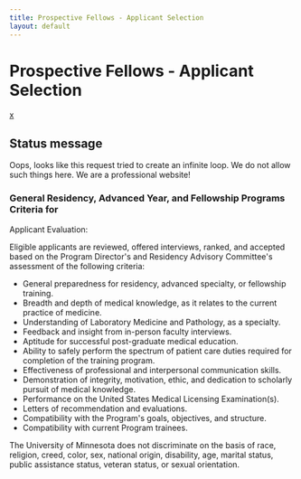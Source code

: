 ```yaml
---
title: Prospective Fellows - Applicant Selection 
layout: default
---
```

#  Prospective Fellows - Applicant Selection

[x](../../node/3499#)

## Status message

Oops, looks like this request tried to create an infinite loop. We do not
allow such things here. We are a professional website!

### General Residency, Advanced Year, and Fellowship Programs Criteria for
Applicant Evaluation:

Eligible applicants are reviewed, offered interviews, ranked, and accepted
based on the Program Director's and Residency Advisory Committee's assessment
of the following criteria:

  * General preparedness for residency, advanced specialty, or fellowship training.
  * Breadth and depth of medical knowledge, as it relates to the current practice of medicine.
  * Understanding of Laboratory Medicine and Pathology, as a specialty.
  * Feedback and insight from in-person faculty interviews.
  * Aptitude for successful post-graduate medical education.
  * Ability to safely perform the spectrum of patient care duties required for completion of the training program.
  * Effectiveness of professional and interpersonal communication skills.
  * Demonstration of integrity, motivation, ethic, and dedication to scholarly pursuit of medical knowledge.
  * Performance on the United States Medical Licensing Examination(s).
  * Letters of recommendation and evaluations.
  * Compatibility with the Program's goals, objectives, and structure.
  * Compatibility with current Program trainees.

The University of Minnesota does not discriminate on the basis of race,
religion, creed, color, sex, national origin, disability, age, marital status,
public assistance status, veteran status, or sexual orientation.


